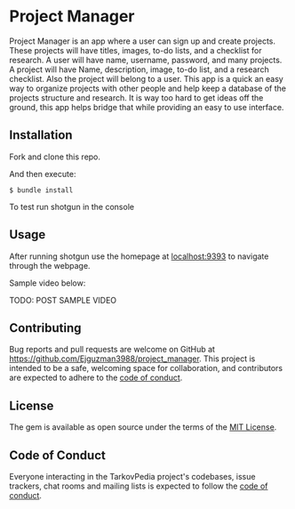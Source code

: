 # Project Manager

Project Manager is an app where a user can sign up and create projects. These projects will have titles, images, to-do lists, and a checklist for research. A user will have name, username, password, and many projects. A project will have Name, description, image, to-do list, and a research checklist. Also the project will belong to a user. This app is a quick an easy way to organize projects with other people and help keep a database of the projects structure and research. It is way too hard to get ideas off the ground, this app helps bridge that while providing an easy to use interface.

## Installation

Fork and clone this repo.

And then execute:

    $ bundle install

To test run shotgun in the console

## Usage

After running shotgun use the homepage at [localhost:9393](http://localhost:9393) to navigate through the webpage.

Sample video below:

TODO: POST SAMPLE VIDEO

## Contributing

Bug reports and pull requests are welcome on GitHub at https://github.com/Ejguzman3988/project_manager. This project is intended to be a safe, welcoming space for collaboration, and contributors are expected to adhere to the [code of conduct](https://github.com/Ejguzman3988/project_manager/blob/master/CODE_OF_CONDUCT.md).

## License

The gem is available as open source under the terms of the [MIT License](https://github.com/Ejguzman3988/project_manager/blob/master/LICENSE.txt).

## Code of Conduct

Everyone interacting in the TarkovPedia project's codebases, issue trackers, chat rooms and mailing lists is expected to follow the [code of conduct](https://github.com/Ejguzman3988/project_manager/blob/master/CODE_OF_CONDUCT.md).
